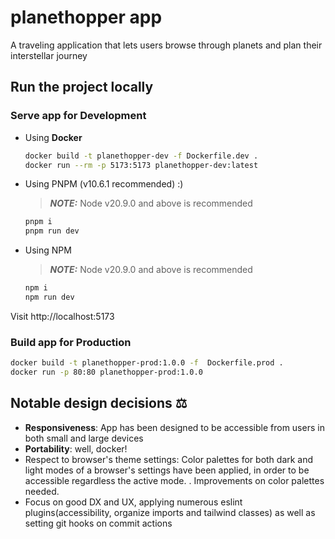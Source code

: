 # planethopper app

A traveling application that lets users browse through planets and plan their interstellar journey

## Run the project locally

### Serve app for Development

- Using **Docker**

  ```bash
  docker build -t planethopper-dev -f Dockerfile.dev .
  docker run --rm -p 5173:5173 planethopper-dev:latest
  ```

- Using PNPM (v10.6.1 recommended) :)

  > **_NOTE:_** Node v20.9.0 and above is recommended

  ```bash
  pnpm i
  pnpm run dev
  ```

- Using NPM

  > **_NOTE:_** Node v20.9.0 and above is recommended

  ```bash
  npm i
  npm run dev
  ```

Visit http://localhost:5173

### Build app for Production

```bash
docker build -t planethopper-prod:1.0.0 -f  Dockerfile.prod .
docker run -p 80:80 planethopper-prod:1.0.0
```

## Notable design decisions ⚖️

- **Responsiveness**: App has been designed to be accessible from users in both small and large
  devices
- **Portability**: well, docker!
- Respect to browser's theme settings: Color palettes for both dark and light modes of a browser's
  settings have been applied, in order to be accessible regardless the active mode. . Improvements
  on color palettes needed.
- Focus on good DX and UX, applying numerous eslint plugins(accessibility, organize imports and
  tailwind classes) as well as setting git hooks on commit actions
